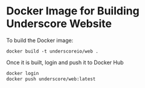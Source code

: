 # Docker Image for Building Underscore Website


To build the Docker image:

`docker build -t underscoreio/web .`

Once it is built, login and push it to Docker Hub

```bash
docker login 
docker push underscore/web:latest
```
